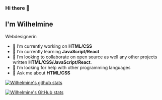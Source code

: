 ### Hi there 👋
## I'm Wilhelmine
Webdesignerin

- 🔭 I’m currently working on **HTML/CSS**
- 🌱 I’m currently learning **JavaScript/React**
- 👯 I’m looking to collaborate on open source as well any other projects written **HTML/CSS/JavaScript/React**.
- 🤔 I’m looking for help with other programming languages
- 💬 Ask me about **HTML/CSS**

[![Wilhelmine's github stats](https://github-readme-stats.vercel.app/api?username=wilhelmine-erber&show_icons=true&theme=synthwave)](https://github.com/wilhelmine-erber/github-readme-stats)

[![Wilhelmine's GitHub stats](https://github-readme-stats.vercel.app/api?username=wilhelmine-erber)](https://github.com/wilhelmine-erber/github-readme-stats)
